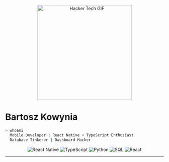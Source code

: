 <!-- === Hero Hacker GIF === -->
<p align="center">
<img src="https://media0.giphy.com/media/v1.Y2lkPTc5MGI3NjExcjl5enNxMTBna3c3ZGViZTN3amF5bjN4YThtM3FzZWRyN2w3amtwZyZlcD12MV9pbnRlcm5hbF9naWZfYnlfaWQmY3Q9Zw/UT7dXyL7qTtjG/giphy.gif" alt="Hacker Tech GIF" width="300"/>


# Bartosz Kowynia  

```bash
> whoami
  Mobile Developer | React Native + TypeScript Enthusiast
  Database Tinkerer | Dashboard Hacker
```

<!-- === Tech Stack Badges === -->
<p align="center">
  <img alt="React Native" src="https://img.shields.io/badge/React%20Native-20232A?logo=react&logoColor=61DAFB&style=for-the-badge" />
  <img alt="TypeScript" src="https://img.shields.io/badge/TypeScript-3178C6?logo=typescript&logoColor=white&style=for-the-badge" />
  <img alt="Python" src="https://img.shields.io/badge/Python-FFD43B?logo=python&logoColor=blue&style=for-the-badge" />
  <img alt="SQL" src="https://img.shields.io/badge/SQL-003B57?logo=postgresql&logoColor=white&style=for-the-badge" />
   <img alt="React" src="https://img.shields.io/badge/React-20232A?logo=react&logoColor=61DAFB&style=for-the-badge" />
</p>

---

